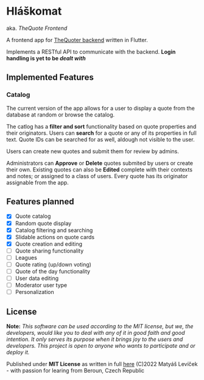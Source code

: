 # Hláškomat
aka. *TheQuote Frontend*

A frontend app for [TheQuoter backend](https://github.com/MaximMaximS/TheQuoter) written in Flutter.

Implements a RESTful API to communicate with the backend. **Login handling is yet to be *dealt with***

## Implemented Features
### Catalog
The current version of the app allows for a user to display a quote from the database at random or browse the catalog.

The catlog has a **filter and sort** functionality based on quote properties and their originators. Users can **search** for a quote or any of its properties in full text. Quote IDs can be searched for as well, aldough not visible to the user.

Users can create new quotes and submit them for review by admins.

Administrators can **Approve** or **Delete** quotes submited by users or create their own. Existing quotes can also be **Edited** complete with their contexts and notes; or assigned to a class of users. Every quote has its originator assignable from the app.

## Features planned
- [x] Quote catalog
- [x] Random quote display
- [x] Catalog filtering and searching
- [x] Slidable actions on quote cards
- [x] Quote creation and editing
- [ ] Quote sharing functionality
- [ ] Leagues
- [ ] Quote rating (up/down voting)
- [ ] Quote of the day functionality
- [ ] User data editing
- [ ] Moderator user type
- [ ] Personalization

## License

**Note:**
*This software can be used according to the MIT license, but we, the developers, would like you to deal with any of it in good faith and good intention. It only serves its purpose when it brings joy to the users and developers. This project is open to anyone who wants to participate and or deploy it.*

Published under **MIT License** as written in full [here](./LICENSE)
(C)2022 Matyáš Levíček - with passion for learing from Beroun, Czech Republic